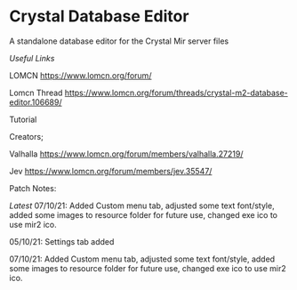 # Crystal Database Editor
 A standalone database editor for the Crystal Mir server files

*Useful Links*

LOMCN https://www.lomcn.org/forum/

Lomcn Thread https://www.lomcn.org/forum/threads/crystal-m2-database-editor.106689/

Tutorial

Creators;

Valhalla https://www.lomcn.org/forum/members/valhalla.27219/

Jev https://www.lomcn.org/forum/members/jev.35547/

Patch Notes:

*Latest*
07/10/21:
Added Custom menu tab, adjusted some text font/style, added some images to resource folder for future use, changed exe ico to use mir2 ico.

05/10/21:
Settings tab added

07/10/21:
Added Custom menu tab, adjusted some text font/style, added some images to resource folder for future use, changed exe ico to use mir2 ico.

